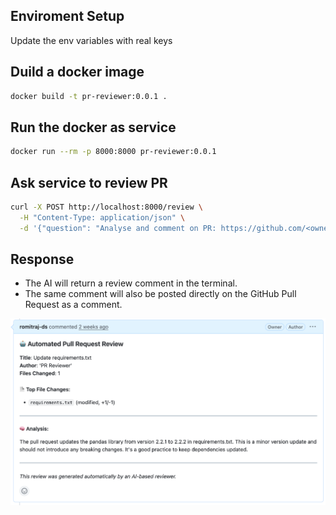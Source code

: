 ## Enviroment Setup
Update the env variables with real keys

## Duild a docker image
```bash
docker build -t pr-reviewer:0.0.1 .
```

## Run the docker as service
```bash
docker run --rm -p 8000:8000 pr-reviewer:0.0.1
```

## Ask service to review PR
```bash
curl -X POST http://localhost:8000/review \
  -H "Content-Type: application/json" \
  -d '{"question": "Analyse and comment on PR: https://github.com/<owner>/<repo>/pull/<number>"}'
```

## Response
- The AI will return a review comment in the terminal.
- The same comment will also be posted directly on the GitHub Pull Request as a comment.

![Review Example](assets/review_example.png)
